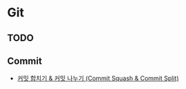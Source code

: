 # Git

## TODO

## Commit

- [커밋 합치기 & 커밋 나누기 (Commit Squash & Commit Split)](https://github.com/KyumKyum/DEV_SALAD/blob/main/git/commit/Interactive_Rebase.md)